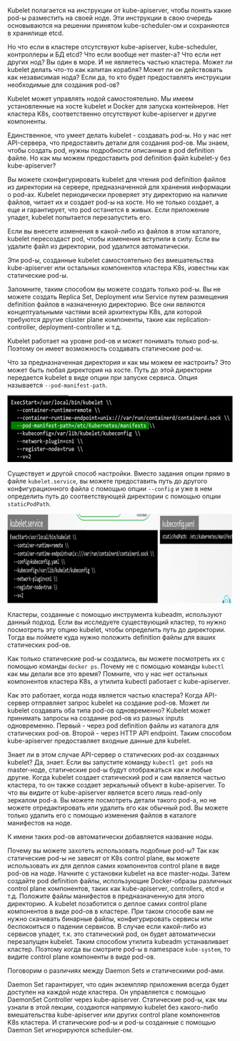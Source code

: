 Kubelet полагается на инструкции от kube-apiserver, чтобы понять какие pod-ы разместить на своей ноде. Эти инструкции в свою очередь основываются на решении принятом kube-scheduler-ом и сохраняются в хранилище etcd.

Но что если в кластере отсутствуют kube-apiserver, kube-scheduler, контроллеры и БД etcd? Что если вообще нет master-а? Что если нет других нод? Вы один в море. И не являетесь частью кластера. Может ли kubelet делать что-то как капитан корабля? Может ли он действовать как независимая нода? Если да, то кто будет предоставлять инструкции необходимые для создания pod-ов?

Kubelet может управлять нодой самостоятельно. Мы имеем установленные на хосте kubelet и Docker для запуска контейнеров. Нет кластера K8s, соответственно отсутствуют kube-apiserver и другие компоненты.

Единственное, что умеет делать kubelet - создавать pod-ы. Но у нас нет API-сервера, что предоставить детали для создания pod-ов. Мы знаем, чтобы создать pod, нужны подробности описанные в pod definition файле. Но как мы можем предоставить pod definition файл kubelet-у без kube-apiserver?

Вы можете сконфигурировать kubelet для чтения pod definition файлов из директории на сервере, предназначенной для хранения информации о pod-ах. Kubelet периодически проверяет эту директорию на наличие файлов, читает их и создает pod-ы на хосте. Но не только создает, а еще и гарантирует, что pod останется в живых. Если приложение упадет, kubelet попытается перезапустить его.

Если вы внесете изменения в какой-либо из файлов в этом каталоге, kubelet пересоздаст pod, чтобы изменения вступили в силу. Если вы удалите файл из директории, pod удалится автоматически.

Эти pod-ы, созданные kubelet самостоятельно без вмешательства kube-apiserver или остальных компонентов кластера K8s, известны как статические pod-ы.

Запомните, таким способом вы можете создать только pod-ы. Вы не можете создать Replica Set, Deployment или Service путем размещения definition файлов в назначенную директорию. Все они являются концептуальными частями всей архитектуры K8s, для которой требуются другие cluster plane компоненты, такие как replication-controller, deployment-controller и т.д.

Kubelet работает на уровне pod-ов и может понимать только pod-ы. Поэтому он имеет возможность создавать статические pod-ы.

Что за предназначенная директория и как мы можем ее настроить? Это может быть любая директория на хосте. Путь до этой директории передается kubelet в виде опции при запуске сервиса. Опция называется `--pod-manifest-path`.

<img src="image.png" width="600" height="150"><br>

Существует и другой способ настройки. Вместо задания опции прямо в файле `kubelet.service`, вы можете предоставить путь до другого конфигурационного файла с помощью опции `--config` и уже в нем определить путь до соответствующей директории с помощью опции `staticPodPath`.

<img src="image-1.png" width="800" height="200"><br>

Кластеры, созданные с помощью инструмента kubeadm, используют данный подход. Если вы исследуете существующий кластер, то нужно посмотреть эту опцию kubelet, чтобы определить путь до директории. Тогда вы поймете куда нужно положить definition файлы для ваших статических pod-ов.

Как только статические pod-ы создались, вы можете посмотреть их с помощью команды `docker ps`. Почему не с помощью команды `kubectl` как мы делали все это время? Помните, что у нас нет остальных компонентов кластера K8s, а утилита kubectl работает с kube-apiserver.

Как это работает, когда нода является частью кластера? Когда API-сервер отправляет запрос kubelet на создание pod-ов. Может ли kubelet создавать оба типа pod-ов одновременно? Kubelet может принимать запросы на создание pod-ов из разных inputs одновременно. Первый - через pod definition файлы из каталога для статических pod-ов. Второй - через HTTP API endpoint. Таким способом kube-apiserver предоставляет входные данные для kubelet.

Знает ли в этом случае API-сервер о статических pod-ах созданных kubelet? Да, знает. Если вы запустите команду `kubectl get pods` на master-ноде, статические pod-ы будут отображаться как и любые другие. Когда kubelet создает статический pod и сам является частью кластера, то он также создает зеркальный объект в kube-apiserver. То что вы видите от kube-apiserver является всего лишь read-only зеркалом pod-а. Вы можете посмотреть детали такого pod-а, но не можете отредактировать или удалить его как обычный pod. Вы можете только удалить его с помощью изменения файлов в каталоге манифестов на ноде.

К имени таких pod-ов автоматически добавляется название ноды.

Почему вы можете захотеть использовать подобные pod-ы? Так как статические pod-ы не зависят от K8s control plane, вы можете использовать их для деплоя самих компонентов control plane в виде pod-ов на ноде. Начните с установки kubelet на все master-ноды. Затем создайте pod definition файлы, использующие Docker-образы различных control plane компонентов, таких как kube-apiserver, controllers, etcd и т.д. Положите файлы манифестов в предназначенную для этого директорию. А kubelet позаботится о деплое самих control plane компонентов в виде pod-ов в кластере. При таком способе вам не нужно скачивать бинарные файлы, конфигурировать сервисы или беспокоиться о падении сервисов. В случае если какой-либо из сервисов упадет, т.к. это статический pod, он будет автоматически перезапущен kubelet. Таким способом утилита kubeadm устанавливает кластер. Поэтому когда вы смотрите pod-ы в namespace `kube-system`, то видите control plane компоненты в виде pod-ов.

Поговорим о различиях между Daemon Sets и статическими pod-ами.

Daemon Set гарантирует, что один экземпляр приложения всегда будет доступен на каждой ноде кластера. Он управляется с помощью DaemonSet Controller через kube-apiserver. Статические pod-ы, как мы узнали в этой лекции, создаются напрямую kubelet без какого-либо вмешательства kube-apiserver или других control plane компонентов K8s кластера. И статические pod-ы и pod-ы созданные с помощью Daemon Set игнорируются scheduler-ом.
